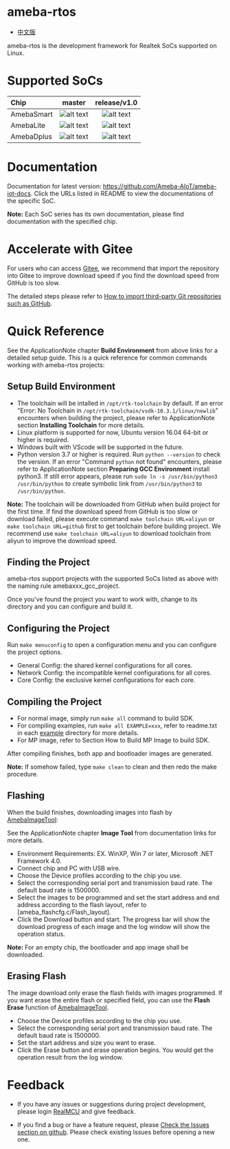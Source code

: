 # ameba-rtos

* [中文版](./README_CN.md)

ameba-rtos is the development framework for Realtek SoCs supported on Linux.

# Supported SoCs

|Chip         |          master       |     release/v1.0       |
|:----------- |:---------------------:| :---------------------:|
|AmebaSmart   |![alt text][supported] | ![alt text][supported] |
|AmebaLite    |![alt text][supported] | ![alt text][supported] |
|AmebaDplus   |![alt text][supported] | ![alt text][supported] |

[supported]: https://img.shields.io/badge/-supported-green "supported"

# Documentation

Documentation for latest version: https://github.com/Ameba-AIoT/ameba-iot-docs. Click the URLs listed in README to view the documentations of the specific SoC.

**Note:** Each SoC series has its own documentation, please find documentation with the specified chip.

# Accelerate with Gitee

For users who can access [Gitee](https://gitee.com), we recommend that import the repository into Gitee to improve download speed if you find the download speed from GitHub is too slow.

The detailed steps please refer to [How to import third-party Git repositories such as GitHub](https://gitee.com/help/articles/4261). 

# Quick Reference

See the ApplicationNote chapter **Build Environment** from above links for a detailed setup guide. This is a quick reference for common commands working with ameba-rtos projects:

## Setup Build Environment

* The toolchain will be intalled in `/opt/rtk-toolchain` by default. If an error "Error: No Toolchain in `/opt/rtk-toolchain/vsdk-10.3.1/linux/newlib`" encounters when building the project, please refer to ApplicationNote section **Installing Toolchain** for more details.
* Linux platform is supported for now, Ubuntu version 16.04 64-bit or higher is required.
* Windows built with VScode will be supported in the future.
* Python version 3.7 or higher is required. Run `python --version` to check the version. If an error "Command `python` not found" encounters, please refer to ApplicationNote section **Preparing GCC Environment** install python3. If still error appears, please run `sudo ln -s /usr/bin/python3 /usr/bin/python` to create symbolic link from `/usr/bin/python3` to `/usr/bin/python`.

**Note:** The toolchain will be downloaded from GitHub when build project for the first time. If find the download speed from GitHub is too slow or download failed, please execute command `make toolchain URL=aliyun` or `make toolchain URL=github` first to get toolchain before building project. We recommend use `make toolchain URL=aliyun` to download toolchain from aliyun to improve the download speed.

## Finding the Project

ameba-rtos support projects with the supported SoCs listed as above with the naming rule amebaxxx_gcc_project.

Once you've found the project you want to work with, change to its directory and you can configure and build it.

## Configuring the Project

Run `make menuconfig` to open a configuration menu and you can configure the project options.

* General Config: the shared kernel configurations for all cores.
* Network Config: the incompatible kernel configurations for all cores.
* Core Config: the exclusive kernel configurations for each core.

## Compiling the Project

* For normal image, simply run `make all` command to build SDK.
* For compiling examples, run `make all EXAMPLE=xxx`, refer to readme.txt in each [example](component/example) directory for more details.
* For MP image, refer to Section How to Build MP Image to build SDK.

After compiling finishes, both app and bootloader images are generated.

**Note:** If somehow failed, type `make clean` to clean and then redo the make procedure.

## Flashing

When the build finishes, downloading images into flash by [AmebaImageTool](tools/ameba/ImageTool/AmebaImageTool.exe):

See the ApplicationNote chapter **Image Tool** from documentation links for more details.

* Environment Requirements: EX. WinXP, Win 7 or later, Microsoft .NET Framework 4.0.
* Connect chip and PC with USB wire.
* Choose the Device profiles according to the chip you use.
* Select the corresponding serial port and transmission baud rate. The default baud rate is 1500000.
* Select the images to be programmed and set the start address and end address according to the flash layout, refer to [ameba_flashcfg.c/Flash_layout].
* Click the Download button and start. The progress bar will show the download progress of each image and the log window will show the operation status.

**Note:** For an empty chip, the bootloader and app image shall be downloaded.

## Erasing Flash

The image download only erase the flash fields with images programmed. If you want erase the entire flash or specified field, you can use the **Flash Erase** function of [AmebaImageTool](tools/ameba/ImageTool/AmebaImageTool.exe).

* Choose the Device profiles according to the chip you use.
* Select the corresponding serial port and transmission baud rate. The default baud rate is 1500000.
* Set the start address and size you want to erase.
* Click the Erase button and erase operation begins. You would get the operation result from the log window.

# Feedback

* If you have any issues or suggestions during project development, please login [RealMCU](https://www.realmcu.com/en/Account/Login?ReturnUrl=%2FCommunity%2Fcima%2F3187aedd-cb0d-444b-aa0c-284fd82cc501) and give feedback.

* If you find a bug or have a feature request, please [Check the Issues section on github](https://github.com/Ameba-AIoT/ameba-rtos/issues). Please check existing Issues before opening a new one.